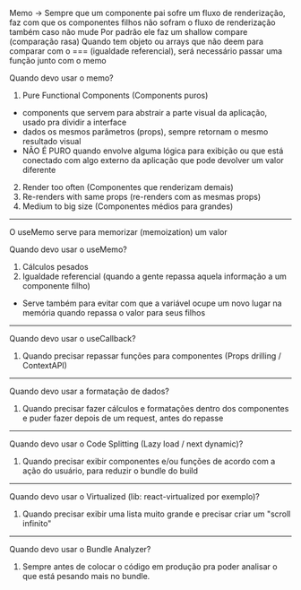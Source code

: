 Memo -> Sempre que um componente pai sofre um fluxo de renderização, faz com que os componentes filhos não sofram o fluxo de renderização também caso não mude
 Por padrão ele faz um shallow compare (comparação rasa)
 Quando tem objeto ou arrays que não deem para comparar com o === (igualdade referencial), será necessário passar uma função junto com o memo


 Quando devo usar o memo?

 1. Pure Functional Components (Components puros)
  - components que servem para abstrair a parte visual da aplicação, usado pra dividir a interface
  - dados os mesmos parâmetros (props), sempre retornam o mesmo resultado visual
  - NÃO É PURO quando envolve alguma lógica para exibição ou que está conectado com algo externo da aplicação que pode devolver um valor diferente
 2. Render too often (Componentes que renderizam demais)
 3. Re-renders with same props (re-renders com as mesmas props)
 4. Medium to big size (Componentes médios para grandes)


---
O useMemo serve para memorizar (memoization) um valor

 Quando devo usar o useMemo?

 1. Cálculos pesados
 2. Igualdade referencial (quando a gente repassa aquela informação a um componente filho)
  - Serve também para evitar com que a variável ocupe um novo lugar na memória quando repassa o valor para seus filhos


---
 Quando devo usar o useCallback?

 1. Quando precisar repassar funções para componentes (Props drilling / ContextAPI)


---
 Quando devo usar a formatação de dados?

 1. Quando precisar fazer cálculos e formatações dentro dos componentes e puder fazer depois de um request, antes do repasse


---
 Quando devo usar o Code Splitting (Lazy load / next dynamic)?

 1. Quando precisar exibir componentes e/ou funções de acordo com a ação do usuário, para reduzir o bundle do build


---
 Quando devo usar o Virtualized (lib: react-virtualized por exemplo)?

 1. Quando precisar exibir uma lista muito grande e precisar criar um "scroll infinito"


---
 Quando devo usar o Bundle Analyzer?

 1. Sempre antes de colocar o código em produção pra poder analisar o que está pesando mais no bundle.


